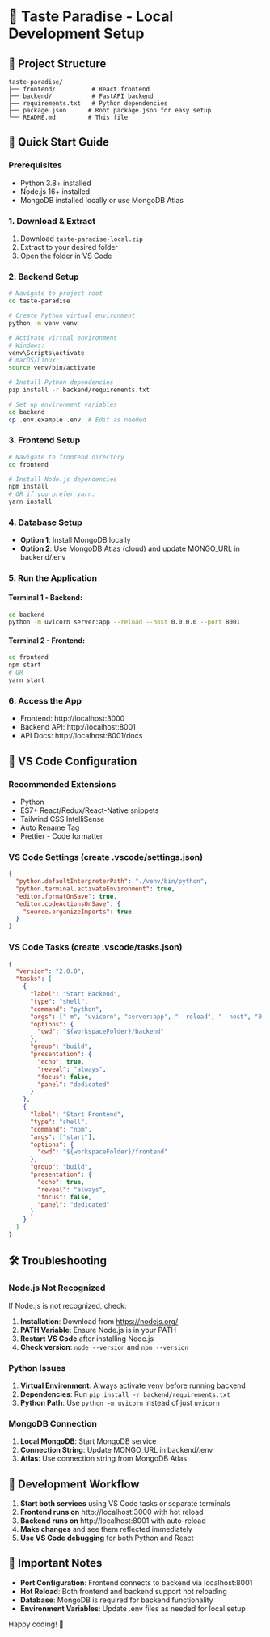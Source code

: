 # 🏪 Taste Paradise - Local Development Setup

## 📁 Project Structure
```
taste-paradise/
├── frontend/          # React frontend
├── backend/           # FastAPI backend
├── requirements.txt   # Python dependencies
├── package.json      # Root package.json for easy setup
└── README.md         # This file
```

## 🚀 Quick Start Guide

### Prerequisites
- Python 3.8+ installed
- Node.js 16+ installed
- MongoDB installed locally or use MongoDB Atlas

### 1. Download & Extract
1. Download `taste-paradise-local.zip` 
2. Extract to your desired folder
3. Open the folder in VS Code

### 2. Backend Setup
```bash
# Navigate to project root
cd taste-paradise

# Create Python virtual environment
python -m venv venv

# Activate virtual environment
# Windows:
venv\Scripts\activate
# macOS/Linux:
source venv/bin/activate

# Install Python dependencies
pip install -r backend/requirements.txt

# Set up environment variables
cd backend
cp .env.example .env  # Edit as needed
```

### 3. Frontend Setup
```bash
# Navigate to frontend directory
cd frontend

# Install Node.js dependencies
npm install
# OR if you prefer yarn:
yarn install
```

### 4. Database Setup
- **Option 1**: Install MongoDB locally
- **Option 2**: Use MongoDB Atlas (cloud) and update MONGO_URL in backend/.env

### 5. Run the Application

#### Terminal 1 - Backend:
```bash
cd backend
python -m uvicorn server:app --reload --host 0.0.0.0 --port 8001
```

#### Terminal 2 - Frontend:
```bash
cd frontend
npm start
# OR
yarn start
```

### 6. Access the App
- Frontend: http://localhost:3000
- Backend API: http://localhost:8001
- API Docs: http://localhost:8001/docs

## 🔧 VS Code Configuration

### Recommended Extensions
- Python
- ES7+ React/Redux/React-Native snippets
- Tailwind CSS IntelliSense
- Auto Rename Tag
- Prettier - Code formatter

### VS Code Settings (create .vscode/settings.json)
```json
{
  "python.defaultInterpreterPath": "./venv/bin/python",
  "python.terminal.activateEnvironment": true,
  "editor.formatOnSave": true,
  "editor.codeActionsOnSave": {
    "source.organizeImports": true
  }
}
```

### VS Code Tasks (create .vscode/tasks.json)
```json
{
  "version": "2.0.0",
  "tasks": [
    {
      "label": "Start Backend",
      "type": "shell",
      "command": "python",
      "args": ["-m", "uvicorn", "server:app", "--reload", "--host", "0.0.0.0", "--port", "8001"],
      "options": {
        "cwd": "${workspaceFolder}/backend"
      },
      "group": "build",
      "presentation": {
        "echo": true,
        "reveal": "always",
        "focus": false,
        "panel": "dedicated"
      }
    },
    {
      "label": "Start Frontend",
      "type": "shell", 
      "command": "npm",
      "args": ["start"],
      "options": {
        "cwd": "${workspaceFolder}/frontend"
      },
      "group": "build",
      "presentation": {
        "echo": true,
        "reveal": "always", 
        "focus": false,
        "panel": "dedicated"
      }
    }
  ]
}
```

## 🛠️ Troubleshooting

### Node.js Not Recognized
If Node.js is not recognized, check:
1. **Installation**: Download from https://nodejs.org/
2. **PATH Variable**: Ensure Node.js is in your PATH
3. **Restart VS Code** after installing Node.js
4. **Check version**: `node --version` and `npm --version`

### Python Issues
1. **Virtual Environment**: Always activate venv before running backend
2. **Dependencies**: Run `pip install -r backend/requirements.txt`
3. **Python Path**: Use `python -m uvicorn` instead of just `uvicorn`

### MongoDB Connection
1. **Local MongoDB**: Start MongoDB service
2. **Connection String**: Update MONGO_URL in backend/.env
3. **Atlas**: Use connection string from MongoDB Atlas

## 🎯 Development Workflow

1. **Start both services** using VS Code tasks or separate terminals
2. **Frontend runs on** http://localhost:3000 with hot reload
3. **Backend runs on** http://localhost:8001 with auto-reload
4. **Make changes** and see them reflected immediately
5. **Use VS Code debugging** for both Python and React

## 📝 Important Notes

- **Port Configuration**: Frontend connects to backend via localhost:8001
- **Hot Reload**: Both frontend and backend support hot reloading
- **Database**: MongoDB is required for backend functionality
- **Environment Variables**: Update .env files as needed for local setup

Happy coding! 🚀